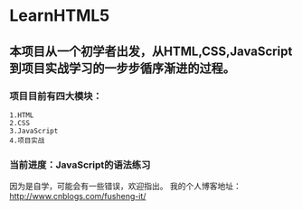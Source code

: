 # LearnHTML5
## 本项目从一个初学者出发，从HTML,CSS,JavaScript到项目实战学习的一步步循序渐进的过程。
### 项目目前有四大模块：
	1.HTML
	2.CSS
	3.JavaScript
	4.项目实战
### 当前进度：JavaScript的语法练习

因为是自学，可能会有一些错误，欢迎指出。
我的个人博客地址：http://www.cnblogs.com/fusheng-it/


